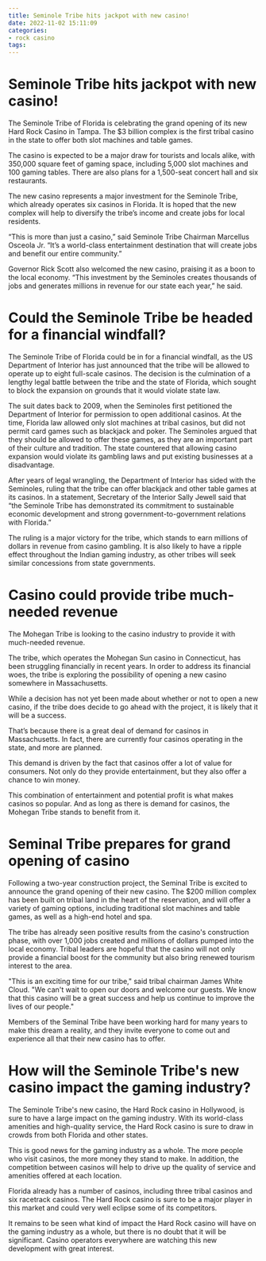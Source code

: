 ```yaml
---
title: Seminole Tribe hits jackpot with new casino!
date: 2022-11-02 15:11:09
categories:
- rock casino
tags:
---
```



#  Seminole Tribe hits jackpot with new casino!

The Seminole Tribe of Florida is celebrating the grand opening of its new Hard Rock Casino in Tampa. The $3 billion complex is the first tribal casino in the state to offer both slot machines and table games.

The casino is expected to be a major draw for tourists and locals alike, with 350,000 square feet of gaming space, including 5,000 slot machines and 100 gaming tables. There are also plans for a 1,500-seat concert hall and six restaurants.

The new casino represents a major investment for the Seminole Tribe, which already operates six casinos in Florida. It is hoped that the new complex will help to diversify the tribe’s income and create jobs for local residents.

“This is more than just a casino,” said Seminole Tribe Chairman Marcellus Osceola Jr. “It’s a world-class entertainment destination that will create jobs and benefit our entire community.”

Governor Rick Scott also welcomed the new casino, praising it as a boon to the local economy. “This investment by the Seminoles creates thousands of jobs and generates millions in revenue for our state each year,” he said.

#  Could the Seminole Tribe be headed for a financial windfall?

The Seminole Tribe of Florida could be in for a financial windfall, as the US Department of Interior has just announced that the tribe will be allowed to operate up to eight full-scale casinos. The decision is the culmination of a lengthy legal battle between the tribe and the state of Florida, which sought to block the expansion on grounds that it would violate state law.

The suit dates back to 2009, when the Seminoles first petitioned the Department of Interior for permission to open additional casinos. At the time, Florida law allowed only slot machines at tribal casinos, but did not permit card games such as blackjack and poker. The Seminoles argued that they should be allowed to offer these games, as they are an important part of their culture and tradition. The state countered that allowing casino expansion would violate its gambling laws and put existing businesses at a disadvantage.

After years of legal wrangling, the Department of Interior has sided with the Seminoles, ruling that the tribe can offer blackjack and other table games at its casinos. In a statement, Secretary of the Interior Sally Jewell said that “the Seminole Tribe has demonstrated its commitment to sustainable economic development and strong government-to-government relations with Florida.”

The ruling is a major victory for the tribe, which stands to earn millions of dollars in revenue from casino gambling. It is also likely to have a ripple effect throughout the Indian gaming industry, as other tribes will seek similar concessions from state governments.

#  Casino could provide tribe much-needed revenue

The Mohegan Tribe is looking to the casino industry to provide it with much-needed revenue.

The tribe, which operates the Mohegan Sun casino in Connecticut, has been struggling financially in recent years. In order to address its financial woes, the tribe is exploring the possibility of opening a new casino somewhere in Massachusetts.

While a decision has not yet been made about whether or not to open a new casino, if the tribe does decide to go ahead with the project, it is likely that it will be a success.

That’s because there is a great deal of demand for casinos in Massachusetts. In fact, there are currently four casinos operating in the state, and more are planned.

This demand is driven by the fact that casinos offer a lot of value for consumers. Not only do they provide entertainment, but they also offer a chance to win money.

This combination of entertainment and potential profit is what makes casinos so popular. And as long as there is demand for casinos, the Mohegan Tribe stands to benefit from it.

#  Seminal Tribe prepares for grand opening of casino

Following a two-year construction project, the Seminal Tribe is excited to announce the grand opening of their new casino. The $200 million complex has been built on tribal land in the heart of the reservation, and will offer a variety of gaming options, including traditional slot machines and table games, as well as a high-end hotel and spa.

The tribe has already seen positive results from the casino's construction phase, with over 1,000 jobs created and millions of dollars pumped into the local economy. Tribal leaders are hopeful that the casino will not only provide a financial boost for the community but also bring renewed tourism interest to the area.

"This is an exciting time for our tribe," said tribal chairman James White Cloud. "We can't wait to open our doors and welcome our guests. We know that this casino will be a great success and help us continue to improve the lives of our people."

Members of the Seminal Tribe have been working hard for many years to make this dream a reality, and they invite everyone to come out and experience all that their new casino has to offer.

#  How will the Seminole Tribe's new casino impact the gaming industry?

The Seminole Tribe's new casino, the Hard Rock casino in Hollywood, is sure to have a large impact on the gaming industry. With its world-class amenities and high-quality service, the Hard Rock casino is sure to draw in crowds from both Florida and other states.

This is good news for the gaming industry as a whole. The more people who visit casinos, the more money they stand to make. In addition, the competition between casinos will help to drive up the quality of service and amenities offered at each location.

Florida already has a number of casinos, including three tribal casinos and six racetrack casinos. The Hard Rock casino is sure to be a major player in this market and could very well eclipse some of its competitors.

It remains to be seen what kind of impact the Hard Rock casino will have on the gaming industry as a whole, but there is no doubt that it will be significant. Casino operators everywhere are watching this new development with great interest.
